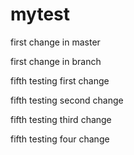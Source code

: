 # mytest

first change in master

first change in branch

fifth testing first change

fifth testing second change

fifth testing third change

fifth testing four change
